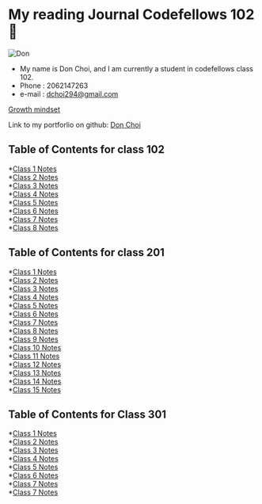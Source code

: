 # My reading Journal Codefellows 102 🙂

![Don](https://user-images.githubusercontent.com/113468027/191122787-16e3244e-83f9-4495-8137-c635e4d5ba04.jpg)

- My name is Don Choi, and I am currently a student in codefellows class 102.
- Phone : 2062147263
- e-mail : dchoi294@gmail.com

[Growth mindset](growthmindset.md)

Link to my portforlio on github: [Don Choi](https://github.com/dchoi294)

## Table of Contents for class 102

*[Class 1 Notes](102/class1.md)  
*[Class 2 Notes](102/class2.md)  
*[Class 3 Notes](102/class3.md)  
*[Class 4 Notes](102/class4.md)  
*[Class 5 Notes](102/class5.md)  
*[Class 6 Notes](102/class6.md)  
*[Class 7 Notes](102/class7.md)  
*[Class 8 Notes](102/class8.md)  

## Table of Contents for class 201

*[Class 1 Notes](201/class1/readings.md)  
*[Class 2 Notes](201/class2/readings.md)  
*[Class 3 Notes](201/class3/readings.md)  
*[Class 4 Notes](201/class4/readings.md)  
*[Class 5 Notes](201/class5/readings.md)  
*[Class 6 Notes](201/class6/readings.md)  
*[Class 7 Notes](201/class7/readings.md)  
*[Class 8 Notes](201/class8/readings.md)  
*[Class 9 Notes](201/class9/readings.md)  
*[Class 10 Notes](201/class10/readings.md)  
*[Class 11 Notes](201/class11/readings.md)  
*[Class 12 Notes](201/class12/readings.md)  
*[Class 13 Notes](201/class13/readings.md)  
*[Class 14 Notes](201/class14/readings.md)  
*[Class 15 Notes](201/class15/readings.md)  

## Table of Contents for Class 301

*[Class 1 Notes](301/class1.md)  
*[Class 2 Notes](301/class2.md)  
*[Class 3 Notes](301/class3.md)  
*[Class 4 Notes](301/class4.md)  
*[Class 5 Notes](301/class5.md)  
*[Class 6 Notes](301/class6.md)  
*[Class 7 Notes](301/class7.md)  
*[Class 7 Notes](301/class8.md)  
